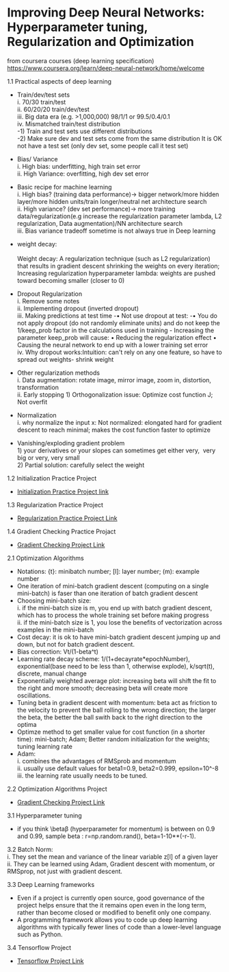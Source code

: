 # Improving Deep Neural Networks: Hyperparameter tuning, Regularization and Optimization
from coursera courses (deep learning specification)
https://www.coursera.org/learn/deep-neural-network/home/welcome

1.1 Practical aspects of deep learning
- Train/dev/test sets
			<br/>i. 70/30 train/test
			<br/>ii. 60/20/20 train/dev/test
			<br/>iii. Big data era (e.g. >1,000,000) 98/1/1 or 99.5/0.4/0.1
			<br/>iv. Mismatched train/test distribution
				<br/>-1) Train and test sets use different distributions
				<br/>-2) Make sure dev and test sets come from the same distribution
It is OK not have a test set (only dev set, some people call it test set)
- Bias/ Variance
			<br/>i. High bias: underfitting, high train set error
			<br/>ii. High Variance: overfitting, high dev set error

- Basic recipe for machine learning
			<br/>i. High bias? (training data performance)-> bigger network/more hidden layer/more hidden units/train longer/neutral net architecture search
			<br/>ii. High variance? (dev set performance)-> more training data/regularization(e.g increase the regularization parameter lambda, L2 regularization, Data augmentation)/NN architecture search
			<br/>iii. Bias variance tradeoff sometime is not always true in Deep learning
- weight decay: 		
  <br/>Weight decay: A regularization technique (such as L2 regularization) that results in gradient descent shrinking the weights on every iteration; Increasing regularization hyperparameter lambda: weights are pushed toward becoming smaller (closer to 0)

- Dropout Regularization
			 <br/>i. Remove some notes
			 <br/>ii. Implementing dropout (inverted dropout)
       	<br/>iii. Making predictions at test time
				-• Not use dropout at test:
				-• You do not apply dropout (do not randomly eliminate units) and do not keep the 1/keep_prob factor in the calculations used in training
				- Increasing the parameter keep_prob will cause:
					• Reducing the regularization effect
					• Causing the neural network to end up with a lower training set error
			<br/>iv. Why dropout works:Intuition: can't rely on any one feature, so have to spread out weights- shrink weight
      
- Other regularization methods
	<br/>i. Data augmentation: rotate image, mirror image, zoom in, distortion, transformation
	<br/>ii. Early stopping 
		1) Orthogonalization issue: Optimize cost function J; Not overfit

- Normalization
	<br/>i. why normalize the input x: Not normalized: elongated hard for gradient descent to reach minimal; makes the cost function faster to optimize

- Vanishing/exploding gradient problem
  <br/>	1) your derivatives or your slopes can sometimes get either very, 
				very big or very, very small
	<br/>2) Partial solution: carefully select the weight

1.2 Initialization Practice Project
 - [Initialization Practice Project link](Initialization.ipynb)

1.3 Regularization Practice Project
- [Regularization Practice Project Link](Regularization+-+v2.ipynb)

1.4 Gradient Checking Practice Projact
- [Gradient Checking Project Link](Gradient%20Checking.ipynb)

2.1 Optimization Algorithms
- Notations: {t}: minibatch number; [l]: layer number; (m): example number 
- One iteration of mini-batch gradient descent (computing on a single mini-batch) is faser than one iteration of batch gradient descent
- Choosing mini-batch size:
<br/>i. if the mini-batch size is m, you end up with batch gradient descent, which has to process the whole training set before making progress
<br/>ii. if the mini-batch size is 1, you lose the benefits of vectorization across examples in the mini-batch
- Cost decay: it is ok to have mini-batch gradient descent jumping up and down, but not for batch gradient descent.
- Bias correction: Vt/(1-beta^t)
- Learning rate decay scheme: 1/(1+decayrate*epochNumber), exponential(base need to be less than 1, otherwise explode), k/sqrt(t), discrete, manual change
- Exponentially weighted average plot: increasing beta will shift the fit to the right and more smooth; decreasing beta will create more oscillations. 
- Tuning beta in gradient descent with momentum: beta act as friction to the velocity to prevent the ball rolling to the wrong direction; the larger the beta, the better the ball swith back to the right direction to the optima
- Optimze method to get smaller value for cost function (in a shorter time): mini-batch; Adam; Better random initialization for the weights; tuning learning rate
- Adam:
<br/>i. combines the advantages of RMSprob and momentum
<br/>ii. usually use default values for beta1=0.9, beta2=0.999, epsilon=10^-8
<br/>iii. the learning rate usually needs to be tuned.

2.2 Optimization Algorithms Project
- [Gradient Checking Project Link](Optimization_methods_v1b.ipynb)

3.1 Hyperparameter tuning
- if you think \betaβ (hyperparameter for momentum) is between on 0.9 and 0.99, sample beta : r=np.random.rand(), beta=1-10**(-r-1).

3.2 Batch Norm:
<br/>i. They set the mean and variance of the linear variable z[l] of a given layer
<br/>ii. They can be learned using Adam, Gradient descent with momentum, or RMSprop, not just with gradient descent.

3.3 Deep Learning frameworks
- Even if a project is currently open source, good governance of the project helps ensure that the it remains open even in the long term, rather than become closed or modified to benefit only one company.
- A programming framework allows you to code up deep learning algorithms with typically fewer lines of code than a lower-level language such as Python.

3.4 Tensorflow Project
- [Tensorflow Project Link](TensorFlow_Tutorial_v3b.ipynb)
